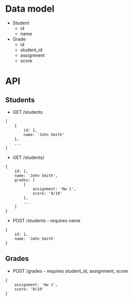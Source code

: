 # Data model

- Student
  - id
  - name
- Grade
  - id
  - student_id
  - assignment
  - score

# API


## Students

- GET /students
```
[
    {
        id: 1,
        name: 'John Smith'
    },
    ...
]
```

- GET /students/<id>
```
{
    id: 1,
    name: 'John Smith',
    grades: [
        {
            assignment: 'Hw 1',
            score: '9/10'
        },
        ...
    ]
}
```

- POST /students - requires name
```
{
    id: 1,
    name: 'John Smith'
}
```

## Grades

- POST /grades - requires student_id, assignment, score
```
{
    assignment: 'Hw 1',
    score: '9/10'
}
```